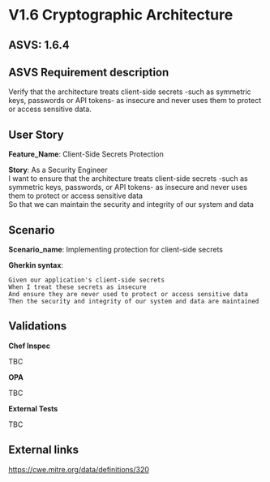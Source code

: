 # V1.6 Cryptographic Architecture

## ASVS: 1.6.4

## ASVS Requirement description

Verify that the architecture treats client-side secrets -such as
symmetric keys, passwords or API tokens- as insecure and never
uses them to protect or access sensitive data.

## User Story

**Feature_Name**: Client-Side Secrets Protection

**Story**:
As a Security Engineer\
I want to ensure that the architecture treats client-side secrets -such as symmetric keys,
passwords, or API tokens- as insecure and never uses them to protect or access sensitive data\
So that we can maintain the security and integrity of our system and data

## Scenario

**Scenario_name**: Implementing protection for client-side secrets

**Gherkin syntax**:

```gherkin
Given our application's client-side secrets
When I treat these secrets as insecure
And ensure they are never used to protect or access sensitive data
Then the security and integrity of our system and data are maintained
```

## Validations

**Chef Inspec**

TBC

**OPA**

TBC

**External Tests**

TBC

## External links
<https://cwe.mitre.org/data/definitions/320>